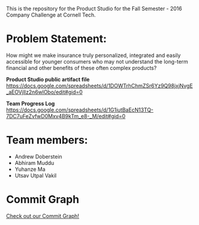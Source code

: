 This is the repository for the Product Studio for the Fall Semester - 2016 Company Challenge at Cornell Tech.

<h1>Problem Statement:</h1>

<p>How might we make insurance truly personalized, integrated and easily accessible for younger consumers who may not understand the long-term financial and other benefits of these often complex products?</p>

<b>Product Studio public artifact file</b>
https://docs.google.com/spreadsheets/d/1DOWTrhChmZSr6Yz9Q98jxjNvgE_aEOVjlIz2n6wlObo/edit#gid=0

<b>Team Progress Log</b>
https://docs.google.com/spreadsheets/d/1G1iutBaEcN13TQ-7DC7uFeZvfwD0Mxv4B9kTm_e8-_M/edit#gid=0

<h1>Team members:</h1>

<ul>
  <li>Andrew Doberstein</li>
  <li>Abhiram Muddu</li>
  <li>Yuhanze Ma</li>
  <li>Utsav Utpal Vakil</li>
</ul>

<h1>Commit Graph</h1>
<a href="https://github.com/CornellTechMcKinseyandCo/insuranceAssist/graphs/commit-activity">Check out our Commit Graph!</a>

